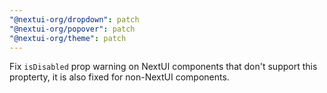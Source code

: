 ```yaml
---
"@nextui-org/dropdown": patch
"@nextui-org/popover": patch
"@nextui-org/theme": patch
---
```


Fix `isDisabled` prop warning on NextUI components that don't support this propterty, it is also fixed for non-NextUI components.
